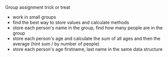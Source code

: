 Group assignment
trick or treat
- work in small groups
- find the best way to store values and calculate methods
- store each person's name in the group, find how many people are in the group
- store each person's age and calculate the sum of all ages and then the average (hint sum / by number of people)
- store each person's age firstname, last name in the same data structure